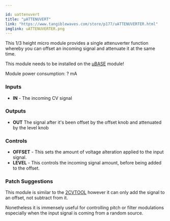 ```yaml
---

id: uattenuvert
title: "µATTENUVERT"
link: "https://www.tangiblewaves.com/store/p177/uATTENUVERTER.html"
imglink: uATTENUVERTER.png
---
```





This 1/3 height micro module provides a single attenuverter function whereby you can offset an incoming signal and attenuate it at the same time.

This module needs to be installed on the [µBASE](https://wiki.aemodular.com/pmwiki.php/AeManual/UBASE) module!

Module power consumption: ? mA

### Inputs

*   **IN** - The incoming CV signal

### Outputs

*   **OUT** The signal after it's been offset by the offset knob and attenuated by the level knob

### Controls

*   **OFFSET** - This sets the amount of voltage alteration applied to the input signal.
*   **LEVEL** - This controls the incoming signal amount, before being added to the offset.

### Patch Suggestions

This module is similar to the [2CVTOOL](https://wiki.aemodular.com/pmwiki.php/AeManual/2CVTOOL) however it can only add the signal to an offset, not subtract from it.

Nonetheless it is immensely useful for controlling pitch or filter modulations especially when the input signal is coming from a random source.





